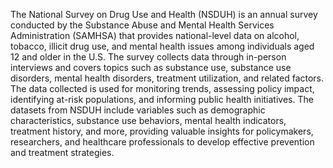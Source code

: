 The National Survey on Drug Use and Health (NSDUH) is an annual survey conducted by the Substance Abuse and Mental Health Services Administration (SAMHSA) that provides national-level data on alcohol, tobacco, illicit drug use, and mental health issues among individuals aged 12 and older in the U.S. The survey collects data through in-person interviews and covers topics such as substance use, substance use disorders, mental health disorders, treatment utilization, and related factors. The data collected is used for monitoring trends, assessing policy impact, identifying at-risk populations, and informing public health initiatives. The datasets from NSDUH include variables such as demographic characteristics, substance use behaviors, mental health indicators, treatment history, and more, providing valuable insights for policymakers, researchers, and healthcare professionals to develop effective prevention and treatment strategies.